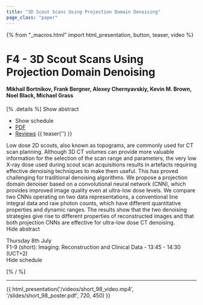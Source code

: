 ```yaml
---
title: "3D Scout Scans Using Projection Domain Denoising"
page_class: "paper"
---
```


{% from "_macros.html" import html_presentation, button, teaser, video %}

# F4 - 3D Scout Scans Using Projection Domain Denoising

#### Mikhail Bortnikov, Frank Bergner, Alexey Chernyavskiy, Kevin M. Brown, Noel Black, Michael Grass

[% .details %]
<a class="toggle_visibility" data-selector=".abstract" data-level="3">Show abstract</a>
- <a class="toggle_visibility" data-selector=".schedule" data-level="3">Show schedule</a>
- <a href="https://openreview.net/pdf?id=fanGydarIPF">PDF</a>
- <a href="https://openreview.net/forum?id=fanGydarIPF">Reviews</a>
{{ teaser('') }}

<p>
    <span class="abstract">
        Low dose 2D scouts, also known as topograms, are commonly used for CT scan planning. Although 3D CT volumes can provide more valuable information for the selection of the scan range and parameters, the very low X-ray dose used during scout scan acquisitions results in artefacts requiring effective denoising techniques to make them useful. This has proved challenging for traditional denoising algorithms. We propose a projection domain denoiser based on a convolutional neural network (CNN), which provides improved image quality even at ultra-low dose levels. We compare two CNNs operating on two data representations, a conventional line integral data and raw photon counts, which have different quantitative properties and dynamic ranges. The results show that the two denoising strategies give rise to different properties of reconstructed images and that both projection CNNs are effective for ultra-low dose CT denoising.
        <br>
        <span class="actions"><a class="toggle_visibility" data-level="2">Hide abstract</a></span>
    </span>
</p>

<p>
    <span class="schedule">
         Thursday 8th July<br>F1-9 (short): Imaging: Reconstruction and Clinical Data - 13:45 - 14:30 (UCT+2)
        <br>
        <span class="actions"><a class="toggle_visibility" data-level="2">Hide schedule</a></span>
    </span>
</p>

[% / %]


---

{{ html_presentation('/videos/short_98_video.mp4', '/slides/short_98_poster.pdf', 720, 450) }}